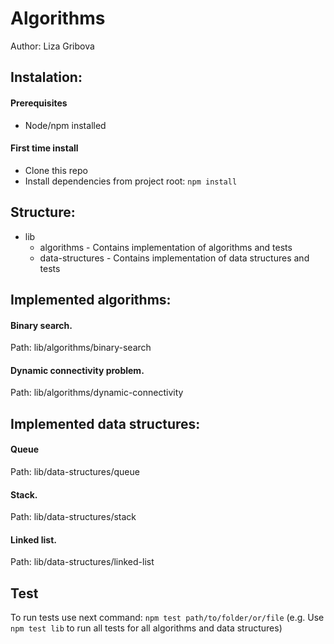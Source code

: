 # Algorithms

Author: Liza Gribova

## Instalation:
#### Prerequisites
* Node/npm installed

#### First time install
* Clone this repo
* Install dependencies from project root: `npm install`

## Structure:
* lib
    * algorithms - Contains implementation of algorithms and tests
    * data-structures - Contains implementation of data structures and tests

## Implemented algorithms:
#### Binary search.
Path: lib/algorithms/binary-search
#### Dynamic connectivity problem.
Path: lib/algorithms/dynamic-connectivity
    
## Implemented data structures:
#### Queue
Path: lib/data-structures/queue
#### Stack.
Path: lib/data-structures/stack
#### Linked list.
Path: lib/data-structures/linked-list

## Test
To run tests use next command: `npm test path/to/folder/or/file` (e.g. Use `npm test lib` to run all tests for all algorithms and data structures)